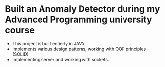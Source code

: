 # Built an Anomaly Detector during my Advanced Programming university course

- This project is built entierly in JAVA.
- Implements various design patterns, working with OOP principles (SOLID)
- Implementing server and working with sockets.
